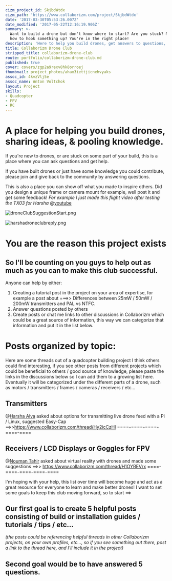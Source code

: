 ```yaml
---
cizm_project_id: SkjbdWtdx
cizm_path: 'https://www.collaborizm.com/project/SkjbdWtdx'
date: '2017-03-30T05:53:26.007Z'
date_modified: '2017-05-22T12:16:19.906Z'
summary: >-
  Want to build a drone but don't know where to start? Are you stuck? Not sure
  how to hook something up? You're in the right place!
description: 'Here to help you build drones, get answers to questions, and learn.'
title: Collaborizm Drone Club
stripped_title: collaborizm-drone-club
route: portfolio/collaborizm-drone-club.md
published: true
cover: covers/zgp2a9rexv8hk8orroej
thumbnail: project_photos/ahax3iettjicnehvyaks
assoc_id: 4kvzVlj5e
assoc_name: Anton Voltchok
layout: Project
skills:
- Quadcopter
- FPV
- RC
---
```

# A place for helping you build drones, sharing ideas, & pooling knowledge.

If you're new to drones, or are stuck on some part of your build, this is a place where you can ask questions and get help.

If you have built drones or just have some knowledge you could contribute, please join and give back to the community by answering questions.

This is also a place you can show off what you made to inspire others. Did you design a unique frame or camera mount for example, well post it and get some feedback! *For example I just made this flight video after testing the TX03 for Harsha*
@[youtube](​https://youtu.be/Mnsyn6JxQHM)

![droneClubSuggestionStart.png](czm://ilnuzka5kaqmsvqjzwxn)

![harshadroneclubreply.png](czm://h57hmciqpxlliiey5ifa)

>

# You are the reason this project exists
## So I'll be counting on you guys to help out as much as you can to make this club successful.
Anyone can help by either:
1. Creating a tutorial post in the project on your area of expertise, for example a post about ===>> Differences between 25mW / 50mW / 200mW transmitters and PAL vs NTFC.
2. Answer questions posted by others
3. Create posts or chat me links to other discussions in Collaborizm which could be a great source of information, this way we can categorize that information and put it in the list below.

# Posts organized by topic:

Here are some threads out of a quadcopter building project I think others could find interesting, if you see other posts from different projects which could be beneficial to others / good source of knowledge, please paste the links in the discussions below so I can add them to a growing list here. Eventually it will be categorized under the different parts of a drone, such as motors / transmitters / frames / cameras / receivers / etc...


## **Transmitters**
  @[Harsha Alva](Hyt3y6XK) asked about options for transmitting live drone feed with a Pi / Linux, suggested Easy-Cap ==>>https://www.collaborizm.com/thread/Hy2icCzHl
====-====-====-====-====

## **Receivers / LCD Displays or Goggles for FPV**
@[Nouman Tahir](17490) asked about virtual reality with drones and made some suggestions ==>>  https://www.collaborizm.com/thread/H1OYREVrx
====-====-====-====-====

I'm hoping with your help, this list over time will become huge and act as a great resource for everyone to learn and make better drones! I want to set some goals to keep this club moving forward, so to start ==>

## Our first goal is to create 5 helpful posts consisting of build or installation guides / tutorials / tips / etc...
*(the posts could be referencing helpful threads in other Collaborizm projects, on your own profiles, etc..., so if you see something out there, post a link to the thread here, and I'll include it in the project)*

## Second goal would be to have answered 5 questions.
